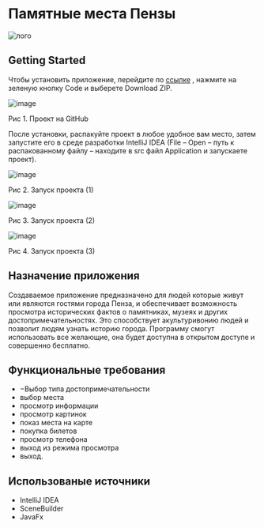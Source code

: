 # **Памятные места Пензы**
![лого](https://user-images.githubusercontent.com/96546414/209622324-803288db-552d-47e6-a1b4-4b14a1df3fe5.jpg)

## Getting Started 
Чтобы установить приложение, перейдите по  [ссылке](https://github.com/Mazay24/Praktic) , нажмите на зеленую кнопку Code и выберете Download ZIP. 

![image](https://user-images.githubusercontent.com/96546414/209622647-27410927-9e2e-4152-bec6-f067e5a7729b.png)

Рис 1. Проект на GitHub

После установки, распакуйте проект в любое удобное вам место, затем запустите его в среде разработки IntelliJ IDEA (File – Open – путь к распакованному файлу – находите в src файл Application и запускаете проект).

![image](https://user-images.githubusercontent.com/96546414/209622689-6e963e49-aecc-4b40-b2d8-8d7e8bada1de.png)

Рис 2. Запуск проекта (1)

![image](https://user-images.githubusercontent.com/96546414/209622705-53a00367-12b9-4b0e-a13b-8b0fefff7499.png)

Рис 3. Запуск проекта (2)

![image](https://user-images.githubusercontent.com/96546414/209622724-ae34e431-89c0-4c3e-bca2-c9b273d617f0.png)

Рис 4. Запуск проекта (3)

## Назначение приложения 

Создаваемое приложение предназначено для людей которые живут или являются гостями города Пенза, и обеспечивает возможность просмотра исторических фактов о памятниках, музеях и других достопримечательностях. Это способствует акультуривонию людей и позволит людям узнать историю города. 
Программу смогут использовать все желающие, она будет доступна в открытом доступе и совершенно бесплатно.

## Функциональные требования

- −Выбор типа достопримечательности
- выбор места
- просмотр информации
- просмотр картинок
- показ места на карте
- покупка билетов
- просмотр телефона
- выход из режима просмотра
- выход.


## Использованые источники
- IntelliJ IDEA 
- SceneBuilder
- JavaFx
